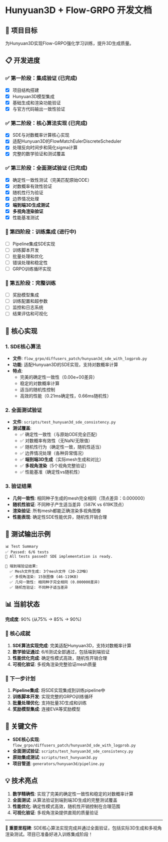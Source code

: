 # Hunyuan3D + Flow-GRPO 开发文档

## 🎯 项目目标
为Hunyuan3D实现Flow-GRPO强化学习训练，提升3D生成质量。

## 📋 开发进度

### ✅ 第一阶段：集成验证 (已完成)
- [x] 项目结构搭建
- [x] Hunyuan3D模型集成
- [x] 基础生成和渲染功能验证
- [x] 与官方代码输出一致性验证

### ✅ 第二阶段：核心算法实现 (已完成)
- [x] SDE与对数概率计算核心实现
- [x] 适配Hunyuan3D的FlowMatchEulerDiscreteScheduler
- [x] 处理反向时间步和简化sigma计算
- [x] 完整的数学验证和测试覆盖

### ✅ 第三阶段：全面测试验证 (已完成)
- [x] 确定性一致性测试（完美匹配原始ODE）
- [x] 对数概率有效性验证
- [x] 随机性行为验证
- [x] 边界情况处理
- [x] **端到端3D生成测试**
- [x] **多视角渲染验证**
- [x] 性能基准测试

### 🚧 第四阶段：训练集成 (进行中)
- [ ] Pipeline集成SDE实现
- [ ] 训练脚本开发
- [ ] 批量处理和优化
- [ ] 错误处理和稳定性
- [ ] GRPO训练循环实现

### 🎯 第五阶段：完整训练
- [ ] 奖励模型集成
- [ ] 训练配置和超参数
- [ ] 监控和日志系统
- [ ] 结果评估和可视化

## 🔧 核心实现

### 1. SDE核心算法
- **文件**: `flow_grpo/diffusers_patch/hunyuan3d_sde_with_logprob.py`
- **功能**: 适配Hunyuan3D的SDE实现，支持对数概率计算
- **特点**: 
  - 完美的确定性一致性（0.00e+00差异）
  - 稳定的对数概率计算
  - 适当的随机性控制
  - 高效的性能（0.21ms确定性，0.66ms随机性）

### 2. 全面测试验证
- **文件**: `scripts/test_hunyuan3d_sde_consistency.py`
- **测试覆盖**:
  - ✅ 确定性一致性（与原始ODE完全匹配）
  - ✅ 对数概率有效性（无NaN/无限值）
  - ✅ 随机性行为（确定性一致，随机性适当）
  - ✅ 边界情况处理（各种异常情况）
  - ✅ **端到端3D生成**（实际mesh生成和对比）
  - ✅ **多视角渲染**（5个视角完整验证）
  - ✅ 性能基准（确定性vs随机性）

### 3. 验证结果
- **几何一致性**: 相同种子生成的mesh完全相同（顶点差异：0.000000）
- **随机性验证**: 不同种子产生适当差异（587K vs 619K顶点）
- **渲染验证**: 所有mesh都能正确渲染多视角图像
- **性能表现**: 确定性SDE性能优异，随机性开销合理

## 🎨 测试输出示例

```
📊 Test Summary
✅ Passed: 6/6 tests
🎉 All tests passed! SDE implementation is ready.

🎯 端到端验证结果:
  ✅ Mesh文件生成: 3个mesh文件 (20-22MB)
  ✅ 多视角渲染: 15张图像 (46-119KB)
  ✅ 几何一致性: 相同种子完全相同 (0.000000差异)
  ✅ 随机性验证: 不同种子适当差异
```

## 📊 当前状态

**完成度**: 90% (从75% → 85% → 90%)

### 🎯 核心成就
1. **SDE算法实现完成**: 完美适配Hunyuan3D，支持对数概率计算
2. **数学验证通过**: 6/6测试全部通过，包括端到端验证
3. **性能优化完成**: 确定性模式高效，随机性开销合理
4. **可视化验证**: 多视角渲染完整验证mesh质量

### 🚀 下一步计划
1. **Pipeline集成**: 将SDE实现集成到训练pipeline中
2. **训练脚本开发**: 实现完整的GRPO训练循环
3. **批量处理优化**: 支持批量3D生成和训练
4. **奖励模型集成**: 连接EVA等奖励模型

## 🔗 关键文件

- **SDE核心实现**: `flow_grpo/diffusers_patch/hunyuan3d_sde_with_logprob.py`
- **全面测试验证**: `scripts/test_hunyuan3d_sde_consistency.py`
- **原始集成测试**: `scripts/test_hunyuan3d.py`
- **项目管道**: `generators/hunyuan3d/pipeline.py`

## 💡 技术亮点

1. **数学精确性**: 实现了完美的确定性一致性和稳定的对数概率计算
2. **全面测试**: 从算法验证到端到端3D生成的完整测试覆盖
3. **性能优化**: 确定性模式高效，随机性开销控制在合理范围
4. **可视化验证**: 多视角渲染提供直观的质量验证

---

**🎉 重要里程碑**: SDE核心算法实现完成并通过全面验证，包括实际3D生成和多视角渲染测试。项目已准备好进入训练集成阶段！
